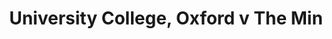 ---
year: "1990"
serialNumber: "0113" 
game: "University College, Oxford"
title: "University College, Oxford v The Min"
gameLocation: "University College Sports Ground"
gameDate: "/1990"
result: ""
resultType: ""
type: "game"
---